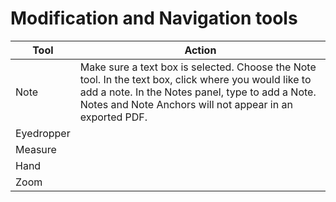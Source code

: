 # Modification and Navigation tools

| Tool | Action |
| --- | --- |
| Note | Make sure a text box is selected. Choose the Note tool. In the text box, click where you would like to add a note. In the Notes panel, type to add a Note. Notes and Note Anchors will not appear in an exported PDF. |
| Eyedropper |  |
| Measure |  |
| Hand |  |
| Zoom |  |

